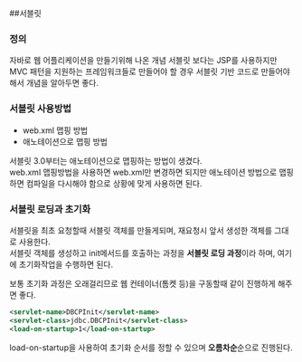 ##서블릿
### 정의
자바로 웹 어플리케이션을 만들기위해 나온 개념
서블릿 보다는 JSP를 사용하지만 MVC 패턴을 지원하는 프레임워크들로 만들어야 할 경우 서블릿 기반 코드로 
만들어야 해서 개념을 알아두면 좋다.
### 서블릿 사용방법
+ web.xml 맵핑 방법
+ 애노테이션으로 맵핑 방법

서블릿 3.0부터는 애노테이션으로 맵핑하는 방법이 생겼다.<br>
web.xml 맵핑방법을 사용하면 web.xml만 변경하면 되지만 
애노테이션 방법으로 맵핑하면 컴파일을 다시해야 함으로 상황에 맞게 사용하면 된다.

### 서블릿 로딩과 초기화
서블릿을 최초 요청할때 서블릿 객체를 만들게되며, 재요청시 앞서 생성한 객체를 그대로 사용한다.<br>
서블릿 객체를 생성하고 init메서드를 호출하는 과정을 **서블릿 로딩 과정**이라 하며, 여기에 초기화작업을 수행하면 된다.

보통 초기화 과정은 오래걸리므로 웹 컨테이너(톰켓 등)을 구동할때 같이 진행하게 해주면 좋다.<br>
~~~xml
<servlet-name>DBCPInit</servlet-name>
<servlet-class>jdbc.DBCPInit</servlet-class>
<load-on-startup>1</load-on-startup>
~~~
load-on-startup을 사용하여 초기화 순서를 정할 수 있으며 **오름차순**순으로 진행된다.


